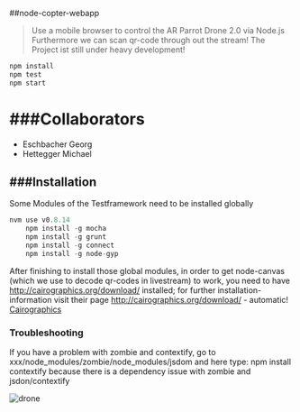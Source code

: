 ##node-copter-webapp

>Use a mobile browser to control the AR Parrot Drone 2.0 via Node.js
>Furthermore we can scan qr-code through out the stream!
>The Project ist still under heavy development!

```javascript
npm install
npm test
npm start
```

###Collaborators
======
- Eschbacher Georg
- Hettegger Michael

###Installation
--------

Some Modules of the Testframework need to be installed globally
```javascript
nvm use v0.8.14
	npm install -g mocha
	npm install -g grunt
	npm install -g connect
	npm install -g node-gyp
```
	
After finishing to install those global modules, in order to get node-canvas
(which we use to decode qr-codes in livestream) to work, you need to have 
http://cairographics.org/download/ installed; for further installation-information
visit their page
http://cairographics.org/download/ - automatic! [Cairographics](http://cairographics.org/download/)


### Troubleshooting
If you have a problem with zombie and contextify, go to 
	xxx/node_modules/zombie/node_modules/jsdom
and here type:
	npm install contextify
because there is a dependency issue with zombie and jsdon/contextify

![drone](http://multimediatechnology.at/~fhs33718/upload/Foto.png)


